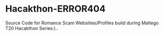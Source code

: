 # Hacakthon-ERROR404
Source Code for Romance Scam Websities/Profiles build during Maltego T20 Hacakthon Series:)..

